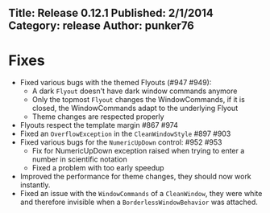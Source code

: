 Title: Release 0.12.1
Published: 2/1/2014
Category: release
Author: punker76
---

# Fixes

- Fixed various bugs with the themed Flyouts (#947 #949): 
  - A dark `Flyout` doesn't have dark window commands anymore
  - Only the topmost `Flyout` changes the WindowCommands, if it is closed, the WindowCommands adapt to the underlying Flyout
  - Theme changes are respected properly
- Flyouts respect the template margin #867 #974
- Fixed an `OverflowException` in the `CleanWindowStyle` #897 #903
- Fixed various bugs for the `NumericUpDown` control: #952 #953
  - Fix for NumericUpDown exception raised when trying to enter a number in scientific notation
  - Fixed a problem with too early speedup
- Improved the performance for theme changes, they should now work instantly.
- Fixed an issue with the `WindowCommands` of a `CleanWindow`, they were white and therefore invisible when a `BorderlessWindowBehavior` was attached.
